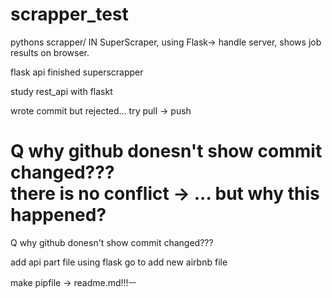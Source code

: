# scrapper_test
pythons scrapper/
IN SuperScraper, using Flask-> handle server, shows job results on browser.

flask api
finished superscrapper

study rest_api with flaskt

wrote commit but rejected...
try pull -> push

Q why github donesn't show commit changed???  
   there is no conflict -> ... but why this happened?
=======
Q why github donesn't show commit changed???

add api part file using flask
go to add new airbnb file

make pipfile -> readme.md!!!ㅡ
